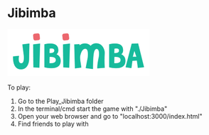 # Jibimba

![Jibimba](./Play_Jibimba/frontend/logo-320.png)

To play:

1. Go to the Play_Jibimba folder
2. In the terminal/cmd start the game with "./Jibimba"
3. Open your web browser and go to "localhost:3000/index.html"
4. Find friends to play with